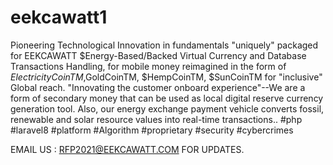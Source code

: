 # eekcawatt1
Pioneering Technological Innovation in fundamentals "uniquely" packaged for 
EEKCAWATT $Energy-Based/Backed Virtual Currency 
and Database Transactions Handling, for mobile money reimagined in the form of 
$ElectricityCoinTM,$GoldCoinTM, $HempCoinTM, $SunCoinTM for "inclusive" Global reach.
"Innovating the customer onboard experience"--We are a form of secondary money that can
be used as local digital reserve currency generation tool. Also, our energy exchange payment vehicle 
converts fossil, renewable and solar resource values into real-time transactions..
#php #laravel8 #platform #Algorithm #proprietary #security #cybercrimes

EMAIL US : RFP2021@EEKCAWATT.COM FOR UPDATES.
